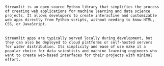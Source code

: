 
###### 
    Streamlit is an open-source Python library that simplifies the process of creating web applications for machine learning and data science projects. It allows developers to create interactive and customizable web apps directly from Python scripts, without needing to know HTML, CSS, or JavaScript.

###### 
    Streamlit apps are typically served locally during development, but they can also be deployed to cloud platforms or self-hosted servers for wider distribution. Its simplicity and ease of use make it a popular choice for data scientists and machine learning engineers who want to create web-based interfaces for their projects with minimal effort.

